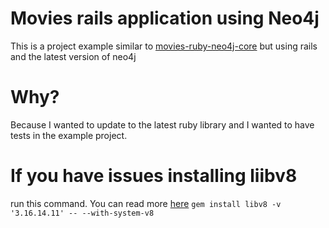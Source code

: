 # Movies rails application using Neo4j

This is a project example similar to [movies-ruby-neo4j-core](https://github.com/neo4j-examples/movies-ruby-neo4j-core) but using rails and the latest version of neo4j

# Why?

Because I wanted to update to the latest ruby library and I wanted to have tests in the example project.



# If you have issues installing liibv8

run this command. You can read more [here](https://github.com/cowboyd/libv8/issues/169)
`gem install libv8 -v '3.16.14.11' -- --with-system-v8`

